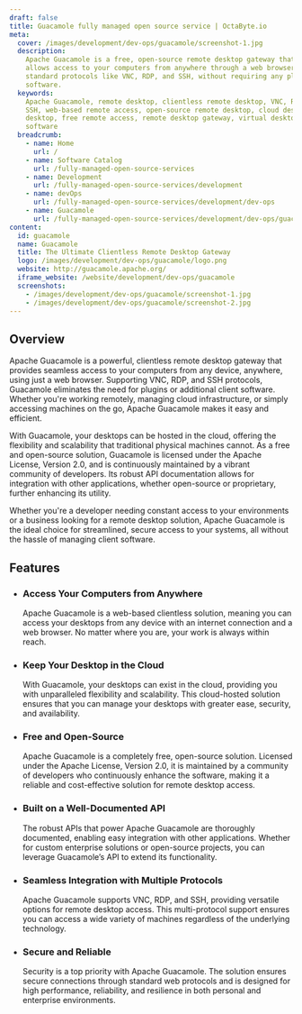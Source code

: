 ```yaml
---
draft: false
title: Guacamole fully managed open source service | OctaByte.io
meta:
  cover: /images/development/dev-ops/guacamole/screenshot-1.jpg
  description:
    Apache Guacamole is a free, open-source remote desktop gateway that
    allows access to your computers from anywhere through a web browser. It supports
    standard protocols like VNC, RDP, and SSH, without requiring any plugins or client
    software.
  keywords:
    Apache Guacamole, remote desktop, clientless remote desktop, VNC, RDP,
    SSH, web-based remote access, open-source remote desktop, cloud desktop, HTML5
    desktop, free remote access, remote desktop gateway, virtual desktop, open-source
    software
  breadcrumb:
    - name: Home
      url: /
    - name: Software Catalog
      url: /fully-managed-open-source-services
    - name: Development
      url: /fully-managed-open-source-services/development
    - name: devOps
      url: /fully-managed-open-source-services/development/dev-ops
    - name: Guacamole
      url: /fully-managed-open-source-services/development/dev-ops/guacamole
content:
  id: guacamole
  name: Guacamole
  title: The Ultimate Clientless Remote Desktop Gateway
  logo: /images/development/dev-ops/guacamole/logo.png
  website: http://guacamole.apache.org/
  iframe_website: /website/development/dev-ops/guacamole
  screenshots:
    - /images/development/dev-ops/guacamole/screenshot-1.jpg
    - /images/development/dev-ops/guacamole/screenshot-2.jpg
---
```


## Overview

Apache Guacamole is a powerful, clientless remote desktop gateway that provides seamless access to your computers from any device, anywhere, using just a web browser. Supporting VNC, RDP, and SSH protocols, Guacamole eliminates the need for plugins or additional client software. Whether you're working remotely, managing cloud infrastructure, or simply accessing machines on the go, Apache Guacamole makes it easy and efficient.

With Guacamole, your desktops can be hosted in the cloud, offering the flexibility and scalability that traditional physical machines cannot. As a free and open-source solution, Guacamole is licensed under the Apache License, Version 2.0, and is continuously maintained by a vibrant community of developers. Its robust API documentation allows for integration with other applications, whether open-source or proprietary, further enhancing its utility.

Whether you're a developer needing constant access to your environments or a business looking for a remote desktop solution, Apache Guacamole is the ideal choice for streamlined, secure access to your systems, all without the hassle of managing client software.

## Features

- ### Access Your Computers from Anywhere

  Apache Guacamole is a web-based clientless solution, meaning you can access your desktops from any device with an internet connection and a web browser. No matter where you are, your work is always within reach.

- ### Keep Your Desktop in the Cloud

  With Guacamole, your desktops can exist in the cloud, providing you with unparalleled flexibility and scalability. This cloud-hosted solution ensures that you can manage your desktops with greater ease, security, and availability.

- ### Free and Open-Source

  Apache Guacamole is a completely free, open-source solution. Licensed under the Apache License, Version 2.0, it is maintained by a community of developers who continuously enhance the software, making it a reliable and cost-effective solution for remote desktop access.

- ### Built on a Well-Documented API

  The robust APIs that power Apache Guacamole are thoroughly documented, enabling easy integration with other applications. Whether for custom enterprise solutions or open-source projects, you can leverage Guacamole’s API to extend its functionality.

- ### Seamless Integration with Multiple Protocols

  Apache Guacamole supports VNC, RDP, and SSH, providing versatile options for remote desktop access. This multi-protocol support ensures you can access a wide variety of machines regardless of the underlying technology.

- ### Secure and Reliable

  Security is a top priority with Apache Guacamole. The solution ensures secure connections through standard web protocols and is designed for high performance, reliability, and resilience in both personal and enterprise environments.
